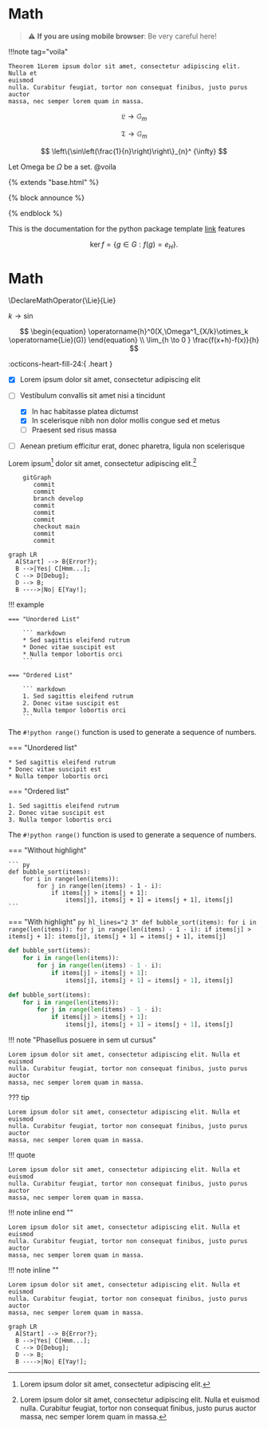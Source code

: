 # Math
> :warning: **If you are using mobile browser**: Be very careful here! 

!!!note tag="voila"

    Theorem 1Lorem ipsum dolor sit amet, consectetur adipiscing elit. Nulla et 
    euismod
    nulla. Curabitur feugiat, tortor non consequat finibus, justo purus auctor
    massa, nec semper lorem quam in massa.

$$
\begin{equation} \mathfrak L\to \mathbb G_m \end{equation}
$$

$$
\begin{equation}\mathfrak T \to \mathbb G_m \end{equation}
$$

$$
\left\{\sin\left(\frac{1}{n}\right)\right\}_{n}^ {\infty}
$$  

Let Omega be $\Omega$ be a set. @voila

{% extends "base.html" %}

{% block announce %}
  <!-- Add announcement here, including arbitrary HTML -->
{% endblock %}


This is the documentation for the python package template [link](https://gitlab.com/my_group259/data/data-template)
features

$$
\operatorname{ker} f=\{g\in G:f(g)=e_{H}\}{\mbox{.}}
$$
# Math

\DeclareMathOperator{\Lie}{Lie} 

$k \to  \sin$

$$
\begin{equation}
\operatorname{h}^0(X,\Omega^1_{X/k}\otimes_k \operatorname{Lie}(G))
\end{equation} \\   
\lim_{h \to 0 } \frac{f(x+h)-f(x)}{h}
$$

:octicons-heart-fill-24:{ .heart }

- [x] Lorem ipsum dolor sit amet, consectetur adipiscing elit
- [ ] Vestibulum convallis sit amet nisi a tincidunt
    * [x] In hac habitasse platea dictumst
    * [x] In scelerisque nibh non dolor mollis congue sed et metus
    * [ ] Praesent sed risus massa
- [ ] Aenean pretium efficitur erat, donec pharetra, ligula non scelerisque



Lorem ipsum[^1] dolor sit amet, consectetur adipiscing elit.[^2]

[^1]: Lorem ipsum dolor sit amet, consectetur adipiscing elit.

[^2]:
    Lorem ipsum dolor sit amet, consectetur adipiscing elit. Nulla et euismod
    nulla. Curabitur feugiat, tortor non consequat finibus, justo purus auctor
    massa, nec semper lorem quam in massa.



``` mermaid
    gitGraph
       commit
       commit
       branch develop
       commit
       commit
       commit
       checkout main
       commit
       commit
```


``` mermaid
graph LR
  A[Start] --> B{Error?};
  B -->|Yes| C[Hmm...];
  C --> D[Debug];
  D --> B;
  B ---->|No| E[Yay!];
```


!!! example

    === "Unordered List"

        ``` markdown
        * Sed sagittis eleifend rutrum
        * Donec vitae suscipit est
        * Nulla tempor lobortis orci
        ```

    === "Ordered List"

        ``` markdown
        1. Sed sagittis eleifend rutrum
        2. Donec vitae suscipit est
        3. Nulla tempor lobortis orci
        ```


The `#!python range()` function is used to generate a sequence of numbers.

=== "Unordered list"

    * Sed sagittis eleifend rutrum
    * Donec vitae suscipit est
    * Nulla tempor lobortis orci

=== "Ordered list"

    1. Sed sagittis eleifend rutrum
    2. Donec vitae suscipit est
    3. Nulla tempor lobortis orci

The `#!python range()` function is used to generate a sequence of numbers.

=== "Without highlight"

    ``` py
    def bubble_sort(items):
        for i in range(len(items)):
            for j in range(len(items) - 1 - i):
                if items[j] > items[j + 1]:
                    items[j], items[j + 1] = items[j + 1], items[j]
    ```

=== "With highlight"
    ``` py hl_lines="2 3"
    def bubble_sort(items):
        for i in range(len(items)):
            for j in range(len(items) - 1 - i):
                if items[j] > items[j + 1]:
                    items[j], items[j + 1] = items[j + 1], items[j]
    ```

``` py title="bubble_sort.py"
def bubble_sort(items):
    for i in range(len(items)):
        for j in range(len(items) - 1 - i):
            if items[j] > items[j + 1]:
                items[j], items[j + 1] = items[j + 1], items[j]
```

``` py linenums="1"
def bubble_sort(items):
    for i in range(len(items)):
        for j in range(len(items) - 1 - i):
            if items[j] > items[j + 1]:
                items[j], items[j + 1] = items[j + 1], items[j]
```


!!! note "Phasellus posuere in sem ut cursus" 

    Lorem ipsum dolor sit amet, consectetur adipiscing elit. Nulla et euismod
    nulla. Curabitur feugiat, tortor non consequat finibus, justo purus auctor
    massa, nec semper lorem quam in massa.

??? tip

    Lorem ipsum dolor sit amet, consectetur adipiscing elit. Nulla et euismod
    nulla. Curabitur feugiat, tortor non consequat finibus, justo purus auctor
    massa, nec semper lorem quam in massa.
!!! quote

    Lorem ipsum dolor sit amet, consectetur adipiscing elit. Nulla et euismod
    nulla. Curabitur feugiat, tortor non consequat finibus, justo purus auctor
    massa, nec semper lorem quam in massa.
!!! note inline end ""

    Lorem ipsum dolor sit amet, consectetur adipiscing elit. Nulla et euismod
    nulla. Curabitur feugiat, tortor non consequat finibus, justo purus auctor
    massa, nec semper lorem quam in massa.

!!! note inline ""

    Lorem ipsum dolor sit amet, consectetur adipiscing elit. Nulla et euismod
    nulla. Curabitur feugiat, tortor non consequat finibus, justo purus auctor
    massa, nec semper lorem quam in massa.


``` mermaid
graph LR
  A[Start] --> B{Error?};
  B -->|Yes| C[Hmm...];
  C --> D[Debug];
  D --> B;
  B ---->|No| E[Yay!];
```